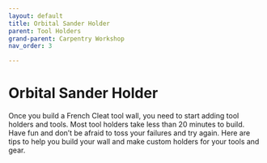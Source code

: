 ```yaml
---
layout: default
title: Orbital Sander Holder
parent: Tool Holders
grand-parent: Carpentry Workshop
nav_order: 3

---
```


# Orbital Sander Holder


Once you build a French Cleat tool wall, you need to start adding 
tool holders and tools. Most tool holders take less than 20 minutes 
to build. Have fun and don’t be afraid to toss your failures and 
try again. Here are tips to help you build your wall and make 
custom holders for your tools and gear.
